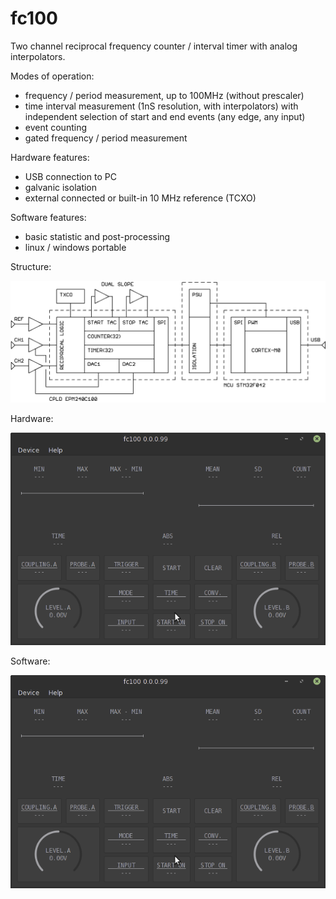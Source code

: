 # fc100

Two channel reciprocal frequency counter / interval timer with analog interpolators.

Modes of operation:
- frequency / period measurement, up to 100MHz (without prescaler)
- time interval measurement (1nS resolution, with interpolators) with independent selection of start and end events (any edge, any input) 
- event counting
- gated frequency / period measurement

Hardware features:
- USB connection to PC
- galvanic isolation
- external connected or built-in 10 MHz reference (TCXO)

Software features:
- basic statistic and post-processing
- linux / windows portable

Structure:

![Image](/docs/structure.png)

Hardware:

![Image](/docs/hardware.png)

Software:

![Image](/docs/software.png)
